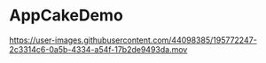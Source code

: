 # AppCakeDemo

https://user-images.githubusercontent.com/44098385/195772247-2c3314c6-0a5b-4334-a54f-17b2de9493da.mov

